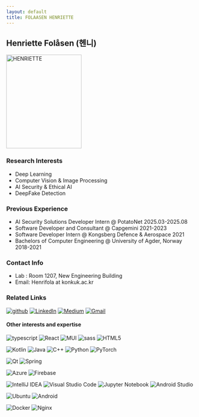 ```yaml
---
layout: default
title: FOLAASEN HENRIETTE 
---
```


## Henriette Folåsen  (헨니)
<img src="{{ site.baseurl }}/assets/img/profile/profile_Henriette.jpg" alt="HENRIETTE" style="width: 200px; height: 250px;object-fit: cover; ">


### Research Interests
* Deep Learning
* Computer Vision & Image Processing
* AI Security & Ethical AI
* DeepFake Detection

### Previous Experience 
* AI Security Solutions Developer Intern @ PotatoNet 2025.03-2025.08
* Software Developer and Consultant @ Capgemini 2021-2023
* Software Developer Intern @ Kongsberg Defence & Aerospace 2021
* Bachelors of Computer Engineering @ University of Agder, Norway 2018-2021

### Contact Info

* Lab : Room 1207, New Engineering Building
* Email: Henrifola at konkuk.ac.kr


### Related Links
[![github](https://img.shields.io/badge/GitHub-181717.svg?&style=for-the-badge&logo=GitHub&logoColor=white)](https://github.com/henrifola)
[![LinkedIn](https://img.shields.io/badge/linkedin-%230077B5.svg?style=for-the-badge&logo=linkedin&logoColor=white)](https://www.linkedin.com/in/henriette-folasen/)
[![Medium](https://img.shields.io/badge/Medium-12100E?style=for-the-badge&logo=medium&logoColor=white)](https://medium.com/@henrifola)
[![Gmail](https://img.shields.io/badge/Gmail-D14836?style=for-the-badge&logo=gmail&logoColor=white)](mailto:henrifola@gmail.com)

#### Other interests and expertise  

![typescript](https://img.shields.io/badge/TypeScript-3178C6?style=plastic&logo=typescript&logoColor=white)
![React](https://img.shields.io/badge/React-%2320232a.svg?style=plastic&logo=react&logoColor=%2361DAFB)
![MUI](https://img.shields.io/badge/Material_UI-%230081CB.svg?style=plastic&logo=mui&logoColor=white)
![sass](https://img.shields.io/badge/SASS-CC6699?style=plastic&logo=sass&logoColor=white)
![HTML5](https://img.shields.io/badge/html5-%23E34F26.svg?style=plastic&logo=html5&logoColor=white)

![Kotlin](https://img.shields.io/badge/kotlin-%237F52FF.svg?style=plastic&logo=kotlin&logoColor=white)
![Java](https://img.shields.io/badge/java-%23ED8B00.svg?style=plastic&logo=openjdk&logoColor=white)
![C++](https://img.shields.io/badge/c++-%2300599C.svg?style=plastic=logo=c%2B%2B&logoColor=white)
![Python](https://img.shields.io/badge/python-3670A0?style=plastic&logo=python&logoColor=ffdd54)
![PyTorch](https://img.shields.io/badge/PyTorch-EE4C2C?style=plastic&logo=pytorch&logoColor=white)

![Qt](https://img.shields.io/badge/Qt-%23217346.svg?style=plastic&logo=Qt&logoColor=white)
![Spring](https://img.shields.io/badge/spring-%236DB33F.svg?style=plastic&logo=spring&logoColor=white)

![Azure](https://img.shields.io/badge/azure-%230072C6.svg?style=plastic&logo=microsoftazure&logoColor=white)
![Firebase](https://img.shields.io/badge/firebase-%23039BE5.svg?style=plastic&logo=firebase)

![IntelliJ IDEA](https://img.shields.io/badge/IntelliJIDEA-000000.svg?style=plastic&logo=intellij-idea&logoColor=white)
![Visual Studio Code](https://img.shields.io/badge/Visual%20Studio%20Code-0078d7.svg?style=plastic&logo=visual-studio-code&logoColor=white)
![Jupyter Notebook](https://img.shields.io/badge/jupyter-%23FA0F00.svg?style=plastic&logo=jupyter&logoColor=white)
![Android Studio](https://img.shields.io/badge/Android%20Studio-3DDC84.svg?style=plastic&logo=android-studio&logoColor=white)

![Ubuntu](https://img.shields.io/badge/Ubuntu-E95420?style=plastic&logo=ubuntu&logoColor=white)
![Android](https://img.shields.io/badge/Android-3DDC84?style=plastic&logo=android&logoColor=white)

![Docker](https://img.shields.io/badge/docker-%230db7ed.svg?style=plastic&logo=docker&logoColor=white)
![Nginx](https://img.shields.io/badge/nginx-%23009639.svg?style=plastic&logo=nginx&logoColor=white)
